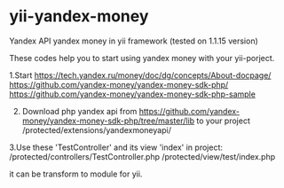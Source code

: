# yii-yandex-money
Yandex API yandex money in yii framework (tested on 1.1.15 version)

These codes help you to start using yandex money with your yii-porject.


1.Start 
  https://tech.yandex.ru/money/doc/dg/concepts/About-docpage/
  https://github.com/yandex-money/yandex-money-sdk-php/
  https://github.com/yandex-money/yandex-money-sdk-php-sample
  
  
  
2. Download php yandex api  from https://github.com/yandex-money/yandex-money-sdk-php/tree/master/lib
to your project /protected/extensions/yandexmoneyapi/

3.Use these 'TestController' and its view 'index' in project:
/protected/controllers/TestController.php
/protected/view/test/index.php


it can be transform to module for yii.
